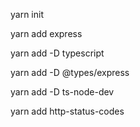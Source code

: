 yarn init

yarn add express

yarn add -D typescript

yarn add -D @types/express

yarn add -D ts-node-dev

yarn add http-status-codes

